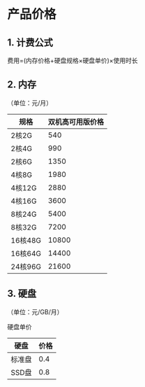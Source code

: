 # 产品价格


## 1. 计费公式

费用=(内存价格+硬盘规格×硬盘单价)×使用时长

## 2. 内存

（单位：元/月）

| 规格     | 双机高可用版价格 |
| ------ | -------- |
| 2核2G   | 540      |
| 2核4G   | 990      |
| 2核6G   | 1350     |
| 4核8G   | 1980     |
| 4核12G  | 2880     |
| 4核16G  | 3600     |
| 8核24G  | 5400     |
| 8核32G  | 7200     |
| 16核48G | 10800    |
| 16核64G | 14400    |
| 24核96G | 21600    |

## 3. 硬盘

（单位：元/GB/月）

硬盘单价

| 硬盘   | 价格  |
| ---- | --- |
| 标准盘  | 0.4 |
| SSD盘 | 0.8 |
